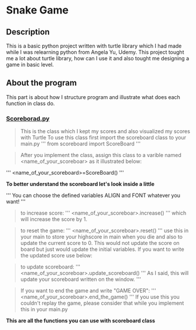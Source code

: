 # Snake Game 

## Description
This is a basic python project written with turtle library which I had made while I was relearning python from Angela Yu, Udemy. This project tought me a lot about turtle library, how can I use it and also tought me designing a game in basic level.

## About the program
This part is about how I structure program and illustrate what does each function in class do.

### [Scoreborad.py](scoreboard.py)
>This is the class which I kept my scores and also visualized my scores with Turtle
>To use this class first import the scoreboard class to your main.py 
'''
from scoreboard import ScoreBoard
'''

>After you implement the class, assign this class to a varible named <name_of_your_scoreboar> as it illustrated below:

'''
<name_of_your_scoreboard>=ScoreBoard()
'''

**To better understand the scoreboard let's look inside a little**

'''
You can choose the defined variables ALIGN and FONT whatever you want!
'''

>to increase score:
'''
<name_of_your_scoreboar>.increase()
'''
>which will increase the score by 1.

>to reset the game:
'''
<name_of_your_scoreboar>.reset()
'''
>use this in your main to store your highscore in main when you die and also to update the current score to 0.
>This would not update the score on board but just would update the initial variables. If you want to write the updated score use below:

>to update scoreboard:
'''
<name_of_your_scoreboar>.update_scoreboard()
'''
>As I said, this will update your scoreboard written on the window.
'''

>If you want to end the game and write "GAME OVER":
'''
<name_of_your_scoreboar>.end_the_game()
'''
>If you use this you couldn't replay the game, please consider that while you implement this in your main.py

**This are all the functions you can use with scoreboard class**


